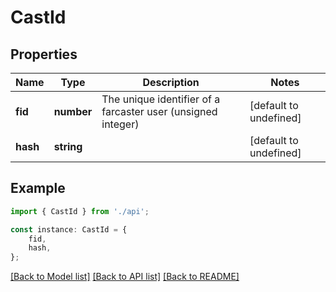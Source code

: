 # CastId


## Properties

Name | Type | Description | Notes
------------ | ------------- | ------------- | -------------
**fid** | **number** | The unique identifier of a farcaster user (unsigned integer) | [default to undefined]
**hash** | **string** |  | [default to undefined]

## Example

```typescript
import { CastId } from './api';

const instance: CastId = {
    fid,
    hash,
};
```

[[Back to Model list]](../README.md#documentation-for-models) [[Back to API list]](../README.md#documentation-for-api-endpoints) [[Back to README]](../README.md)
